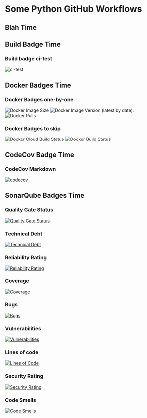# Some Python GitHub Workflows

## Blah Time

## Build Badge Time

### Build badge ci-test

![ci-test](https://github.com/sylweltan/github-actions-python/workflows/ci-test/badge.svg?branch=develop&event=push)

## Docker Badges Time

### Docker Badges one-by-one

![Docker Image Size](https://img.shields.io/docker/image-size/sylweltan/abc-image.svg?sort=date)
![Docker Image Version (latest by date):](https://img.shields.io/docker/v/sylweltan/abc-image.svg?sort=date)
![Docker Pulls](https://img.shields.io/docker/pulls/sylweltan/abc-image.svg)

### Docker Badges to skip

![Docker Cloud Build Status](https://img.shields.io/docker/cloud/build/sylweltan/abc-image.svg)
![Docker Build Status](https://img.shields.io/docker/automated/sylweltan/abc-image.svg)

## CodeCov Badge Time

### CodeCov Markdown

[![codecov](https://codecov.io/gh/sylweltan/github-actions-python/branch/master/graph/badge.svg?token=BY0D5SNBR8)](https://codecov.io/gh/sylweltan/github-actions-python)

## SonarQube Badges Time

### Quality Gate Status

[![Quality Gate Status](https://sonarcloud.io/api/project_badges/measure?project=github-actions-python&metric=alert_status)](https://sonarcloud.io/summary/new_code?id=github-actions-python)

### Technical Debt

[![Technical Debt](https://sonarcloud.io/api/project_badges/measure?project=github-actions-python&metric=sqale_index)](https://sonarcloud.io/summary/new_code?id=github-actions-python)

### Reliability Rating

[![Reliability Rating](https://sonarcloud.io/api/project_badges/measure?project=github-actions-python&metric=reliability_rating)](https://sonarcloud.io/summary/new_code?id=github-actions-python)

### Coverage

[![Coverage](https://sonarcloud.io/api/project_badges/measure?project=github-actions-python&metric=coverage)](https://sonarcloud.io/summary/new_code?id=github-actions-python)

### Bugs

[![Bugs](https://sonarcloud.io/api/project_badges/measure?project=github-actions-python&metric=bugs)](https://sonarcloud.io/summary/new_code?id=github-actions-python)

### Vulnerabilities

[![Vulnerabilities](https://sonarcloud.io/api/project_badges/measure?project=github-actions-python&metric=vulnerabilities)](https://sonarcloud.io/summary/new_code?id=github-actions-python)

### Lines of code

[![Lines of Code](https://sonarcloud.io/api/project_badges/measure?project=github-actions-python&metric=ncloc)](https://sonarcloud.io/summary/new_code?id=github-actions-python)

### Security Rating

[![Security Rating](https://sonarcloud.io/api/project_badges/measure?project=github-actions-python&metric=security_rating)](https://sonarcloud.io/summary/new_code?id=github-actions-python)

### Code Smells

[![Code Smells](https://sonarcloud.io/api/project_badges/measure?project=github-actions-python&metric=code_smells)](https://sonarcloud.io/summary/new_code?id=github-actions-python)
